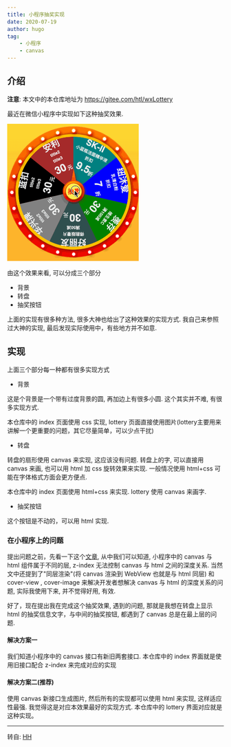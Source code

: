 ```yaml
---
title: 小程序抽奖实现
date: 2020-07-19
author: hugo
tag:
    - 小程序
    - canvas
---
```



## 介绍

__注意__: 本文中的本仓库地址为 https://gitee.com/htl/wxLottery

最近在微信小程序中实现如下这种抽奖效果.

![](/assets/20200719/lottery_sample.gif)


由这个效果来看, 可以分成三个部分

* 背景
* 转盘
* 抽奖按钮

上面的实现有很多种方法, 很多大神也给出了这种效果的实现方式. 我自己来参照过大神的实现, 最后发现实际使用中，有些地方并不如意.

## 实现

上面三个部分每一种都有很多实现方式

* 背景

这是个背景是一个带有过度背景的圆, 再加边上有很多小圆. 这个其实并不难, 有很多实现方式.

本仓库中的 index 页面使用 css 实现, lottery 页面直接使用图片(lottery主要用来讲解一个更重要的问题，其它尽量简单，可以少点干扰)

* 转盘

转盘的扇形使用 canvas 来实现, 这应该没有问题. 转盘上的字, 可以直接用 canvas 来画, 也可以用 html 加 css 旋转效果来实现. 一般情况使用 html+css 可能在字体格式方面会更方便点.

本仓库中的 index 页面使用 html+css 来实现. lottery 使用 canvas 来画字.

* 抽奖按钮

这个按钮是不动的，可以用 html 实现.

### 在小程序上的问题

提出问题之前，先看一下这个[文章](https://developers.weixin.qq.com/community/develop/article/doc/000c4e433707c072c1793e56f5c813), 从中我们可以知道, 小程序中的 canvas 与 html 组件属于不同的层, z-index 无法控制 canvas 与 html 之间的深度关系. 当然文中还提到了"同层渲染"(将 canvas 渲染到 WebView 也就是与 html 同层) 和 cover-view , cover-image 来解决开发者想解决 canvas 与 html 的深度关系的问题, 实际我使用下来, 并不觉得好用, 有效.

好了，现在提出我在完成这个抽奖效果, 遇到的问题, 那就是我想在转盘上显示 html 的抽奖信息文字，与中间的抽奖按钮, 都遇到了 canvas 总是在最上层的问题.

#### 解决方案一

我们知道小程序中的 canvas 接口有新旧两套接口. 本仓库中的 index 界面就是使用旧接口配合 z-index 来完成对应的实现

#### 解决方案二(推荐)

使用 canvas 新接口生成图片, 然后所有的实现都可以使用 html 来实现, 这样适应性最强. 我觉得这是对应本效果最好的实现方式. 本仓库中的 lottery 界面对应就是这种实现。


---
转自: [HH](http://www.hugohuang.xyz/)
